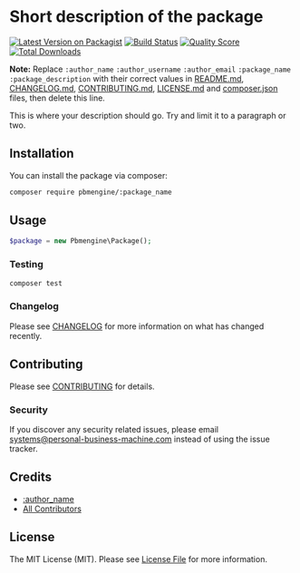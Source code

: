 # Short description of the package

[![Latest Version on Packagist](https://img.shields.io/packagist/v/pbmengine/:package_name.svg?style=flat-square)](https://packagist.org/packages/pbmengine/:package_name)
[![Build Status](https://img.shields.io/travis/pbmengine/:package_name/master.svg?style=flat-square)](https://travis-ci.org/pbmengine/:package_name)
[![Quality Score](https://img.shields.io/scrutinizer/g/pbmengine/:package_name.svg?style=flat-square)](https://scrutinizer-ci.com/g/pbmengine/:package_name)
[![Total Downloads](https://img.shields.io/packagist/dt/pbmengine/:package_name.svg?style=flat-square)](https://packagist.org/packages/pbmengine/:package_name)

**Note:** Replace ```:author_name``` ```:author_username``` ```:author_email``` ```:package_name``` ```:package_description``` with their correct values in [README.md](README.md), [CHANGELOG.md](CHANGELOG.md), [CONTRIBUTING.md](CONTRIBUTING.md), [LICENSE.md](LICENSE.md) and [composer.json](composer.json) files, then delete this line.

This is where your description should go. Try and limit it to a paragraph or two.

## Installation

You can install the package via composer:

```bash
composer require pbmengine/:package_name
```

## Usage

``` php
$package = new Pbmengine\Package();
```

### Testing

``` bash
composer test
```

### Changelog

Please see [CHANGELOG](CHANGELOG.md) for more information on what has changed recently.

## Contributing

Please see [CONTRIBUTING](CONTRIBUTING.md) for details.

### Security

If you discover any security related issues, please email systems@personal-business-machine.com instead of using the issue tracker.

## Credits

- [:author_name](https://github.com/:author_username)
- [All Contributors](../../contributors)

## License

The MIT License (MIT). Please see [License File](LICENSE.md) for more information.

